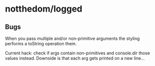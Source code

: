 # notthedom/logged

## Bugs

When you pass multiple and/or non-primitive arguments the styling performs a toString operation them.

Current hack: check if args contain non-primitives and console.dir those values instead. Downside is that each arg gets printed on a new line...

